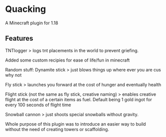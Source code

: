 # Quacking
A Minecraft plugin for 1.18

## Features

TNTlogger > logs tnt placements in the world to prevent griefing.

Added some custom recipies for ease of life/fun in minecraft

Random stuff:
Dynamite stick > just blows things up where ever you are cus why not

Fly stick > launches you forward at the cost of hunger and eventually health

Flight stick (not the same as fly stick, creative naming) > enables creative flight at the cost of a certain items as fuel. Default being 1 gold ingot for every 100 seconds of flight time

Snowball cannon > just shoots special snowballs without gravity. 

Whole purpose of this plugin was to introduce an easier way to build without the need
of creating towers or scaffolding. 
